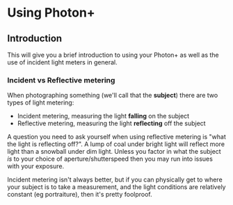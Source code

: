 # Using Photon+

## Introduction

This will give you a brief introduction to using your Photon+ as well as the use of incident light meters in general.

### Incident vs Reflective metering

When photographing something (we'll call that the **subject**) there are two types of light metering:

- Incident metering, measuring the light **falling** on the subject
- Reflective metering, measuring the light **reflecting** off the subject

A question you need to ask yourself when using reflective metering is "what the light is reflecting off?". A lump of coal under bright light will reflect more light than a snowball under dim light. Unless you factor in what the subject *is* to your choice of aperture/shutterspeed then you may run into issues with your exposure.

Incident metering isn't always better, but if you can physically get to where your subject is to take a measurement, and the light conditions are relatively constant (eg portraiture), then it's pretty foolproof.






